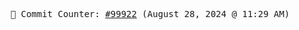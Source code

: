 <p align="center">
    <samp>
        📮 Commit Counter: <a href="https://github.com/Javascript-void0/Javascript-void0/commits/main">#99922</a> (August 28, 2024 @ 11:29 AM)
    </samp>
</p>